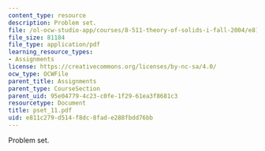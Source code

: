 ```yaml
---
content_type: resource
description: Problem set.
file: /ol-ocw-studio-app/courses/8-511-theory-of-solids-i-fall-2004/e811c279d514f8dc8fade288fbdd76bb_pset_11.pdf
file_size: 81184
file_type: application/pdf
learning_resource_types:
- Assignments
license: https://creativecommons.org/licenses/by-nc-sa/4.0/
ocw_type: OCWFile
parent_title: Assignments
parent_type: CourseSection
parent_uid: 95e04779-4c23-c0fe-1f29-61ea3f8681c3
resourcetype: Document
title: pset_11.pdf
uid: e811c279-d514-f8dc-8fad-e288fbdd76bb
---
```

Problem set.